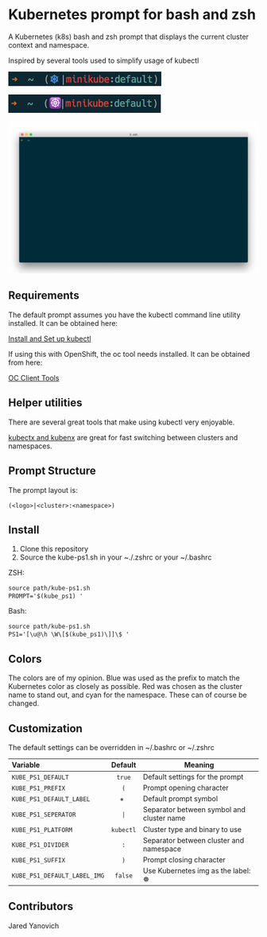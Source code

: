 Kubernetes prompt for bash and zsh
==================================

A Kubernetes (k8s) bash and zsh prompt that displays the current cluster
context and namespace.

Inspired by several tools used to simplify usage of kubectl

![prompt](img/screenshot.png)

![prompt2](img/screenshot-img.png)

![prompt demo](img/kube-ps1.gif)

## Requirements

The default prompt assumes you have the kubectl command line utility installed.
It can be obtained here:

[Install and Set up kubectl](https://kubernetes.io/docs/tasks/tools/install-kubectl/)

If using this with OpenShift, the oc tool needs installed.  It can be obtained from here:

[OC Client Tools](https://www.openshift.org/download.html)

## Helper utilities

There are several great tools that make using kubectl very enjoyable.

[kubectx and kubenx](https://github.com/ahmetb/kubectx) are great for
fast switching between clusters and namespaces.

## Prompt Structure

The prompt layout is:

```
(<logo>|<cluster>:<namespace>)
```

## Install

1. Clone this repository
2. Source the kube-ps1.sh in your ~./.zshrc or your ~/.bashrc

ZSH:
```
source path/kube-ps1.sh
PROMPT='$(kube_ps1) '
```

Bash:
```
source path/kube-ps1.sh
PS1='[\u@\h \W\[$(kube_ps1)\]]\$ '
```

## Colors

The colors are of my opinion. Blue was used as the prefix to match the Kubernetes
color as closely as possible. Red was chosen as the cluster name to stand out, and cyan
for the namespace.  These can of course be changed.

## Customization

The default settings can be overridden in ~/.bashrc or ~/.zshrc

| Variable | Default | Meaning |
| :------- | :-----: | ------- |
| `KUBE_PS1_DEFAULT` | `true` | Default settings for the prompt |
| `KUBE_PS1_PREFIX` | `(` | Prompt opening character  |
| `KUBE_PS1_DEFAULT_LABEL` | `⎈ ` | Default prompt symbol |
| `KUBE_PS1_SEPERATOR` | `\|` | Separator between symbol and cluster name |
| `KUBE_PS1_PLATFORM` | `kubectl` | Cluster type and binary to use |
| `KUBE_PS1_DIVIDER` | `:` | Separator between cluster and namespace |
| `KUBE_PS1_SUFFIX` | `)` | Prompt closing character |
| `KUBE_PS1_DEFAULT_LABEL_IMG` | `false` | Use Kubernetes img as the label: ☸️  |

## Contributors

Jared Yanovich
